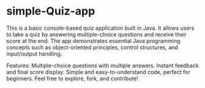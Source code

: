 # simple-Quiz-app

This is a basic console-based quiz application built in Java. It allows users to take a quiz by answering multiple-choice questions and receive their score at the end. The app demonstrates essential Java programming concepts such as object-oriented principles, control structures, and input/output handling.

Features:
    Multiple-choice questions with multiple answers.
    Instant feedback and final score display.
    Simple and easy-to-understand code, perfect for beginners.
Feel free to explore, fork, and contribute!
